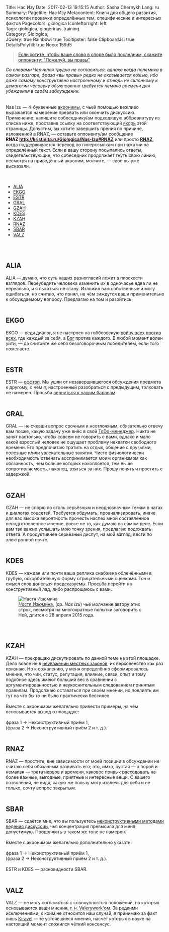 Title: Нас Изу
Date: 2017-02-13 19:15:15
Author: Sasha Chernykh
Lang: ru
Summary:
Pagetitle: Нас Изу
Metacontent: Книги для общего развития, психологии прокачки определённых тем, специфические и интересных фактов
Pagecolors: giologica 
Iconleftorright: left  
Tags: giologica, gingerinas-training   
Category: Giologica,    
JQuery: true
Rainbow: true
Tooltipster: false
ClipboardJs: true
DetailsPolyfill: true
Noco: 159d5

<blockquote><a href="http://www.companion.ua/articles/content?id=7178" target="_blank" title="Цитата Черчилля">Если хотите, чтобы ваше слово в споре было последним, скажите оппоненту: "Пожалуй, вы правы"</a>
</blockquote>
<em>Со словами Черчилля трудно не согласиться, однако когда полемика в самом разгаре, фраза «вы правы» редко не оказывается ложью, ибо даже самому конструктивно настроенному и отнюдь не склонному к демагогии человеку обыкновенно требуется немало времени для убеждения в своём заблуждении.</em>
<br />
<br />
<br /> Nas Izu — 4-буквенные <a href="http://enc-dic.com/fwords/Akronim-1543.html" target="_blank" title="Определение акронима">акронимы</a>, с чьей помощью вежливо выражается намерение прервать или окончить дискуссию. Применение: напишите собеседнику/ам подходящую аббревиатуру из списка ниже, проставив ссылку на соответствующий <a href="http://htmlbook.ru/samhtml/yakorya" target="_blank" title="Якорь HTML">якорь</a> этой страницы. Допустим, вы хотите завершить прения по причине, изложенной в RNAZ, — оставьте оппоненту/ам сообщение
<br />
<span style="background-color: lavenderblush; color: black; font-weight: bold;">RNAZ&nbsp;<a href="http://kristinita.ru/Giologica/Nas-Izu#RNAZ" target="_blank" title="Ссылка на RNAZ">http://kristinita.ru/Giologica/Nas-Izu#RNAZ</a></span> или просто <a href="http://kristinita.ru/Giologica/Nas-Izu#RNAZ" target="_blank"><b>RNAZ</b></a>, когда поддерживается переход по гиперссылкам при нажатии на определённый текст. Если в вашу сторону посыпались ответы, свидетельствующие, что собеседник продолжает гнуть свою линию, несмотря на приведённый акроним, молчите, — своё вы уже высказали.
<br />
<br />
<br />
<ul>
	<li><a href="#ALIA">ALIA</a>
	</li>
	<li><a href="#EKGO">EKGO</a>
	</li>
	<li><a href="#ESTR">ESTR</a>
	</li>
	<li><a href="#GRAL">GRAL</a>
	</li>
	<li><a href="#GZAH">GZAH</a>
	</li>
	<li><a href="#KDES">KDES</a>
	</li>
	<li><a href="#KZAH">KZAH</a>
	</li>
	<li><a href="#RNAZ">RNAZ</a>
	</li>
	<li><a href="#SBAR">SBAR</a>
	</li>
	<li><a href="#VALZ">VALZ</a>
	</li>
</ul>
<br />
<br />
<h2 id="ALIA">ALIA</h2>
<SashaDot>ALIA</SashaDot> — думаю, что суть наших разногласий лежит в плоскости взглядов. Переубедить человека изменить их в одночасье едва ли не нереально, и я пытаться не стану. Изложил вам собственные и могу ошибаться, но считаю, что понял, на чём зиждутся ваши применительно к обсуждаемому вопросу. Предлагаю на том и разойтись.
<br />
<br />
<h2 id="EKGO">EKGO</h2>
<SashaDot>EKGO</SashaDot> — ведя диалог, я не настроен на гоббсовскую <a href="http://iph.ras.ru/enc_eth/103.html" target="_blank" title="Определение «войны всех против всех»">войну всех против всех</a>, где каждый за себя, а <a href="https://vk.com/hair_in_the_wind" target="_blank" title="Бог">Бог</a> против каждого. В любой момент волен уйти, — да считайте же себя безоговорочным победителем, если того пожелаете.
<br />
<br />
<h2 id="ESTR">ESTR</h2>
<SashaDot>ESTR</SashaDot> — <a href="http://www.wikireality.ru/wiki/Оффтопик" target="_blank" title="Определение оффтопа">оффтоп</a>. Мы ушли от незавершившегося обсуждения предмета к другому, о чём я, настроенный разобраться с предыдущим, толковать не намерен. Просьба <a href="http://dic.academic.ru/dic.nsf/proverbs/11543/Вернёмся" target="_blank" title="Вернёмся к нашим баранам">вернуться к нашим баранам</a>.
<br />
<br />
<h2 id="GRAL">GRAL</h2>
<SashaDot>GRAL</SashaDot> — не счевши вопрос срочным и неотложным, обязательно отвечу вам позже, какую задачу уже внёс в свой <a href="http://www.3dnews.ru/920530" target="_blank" title="Определение ToDo-менеджера">ToDo-менеджер</a>. Никто не занят настолько, чтобы совсем не говорить с вами, однако и мало какой взрослый человек не ощущает проблему нехватки свободного времени. Его предпочитаю тратить на отдых, общение с друзьями, полезные и/или увлекательные занятия. Чисто физиологически необходимость отвечать воспринимается моим организмом как обязанность, чем больше которых накопляется, тем выше сопротивляемость, наконец, взяться за них. Прошу понять и простить с задержкой.
<br />
<br />
<h2 id="GZAH">GZAH</h2>
<SashaDot>GZAH</SashaDot> — не спорю по столь серьёзным и неоднозначным темам в чатах и диалогах соцсетей. Требуется обдумать, проанализировать, иначе для вас высока вероятность прочесть наспех мной составленное неподготовленное мнение, вовсе не то, как думаю на самом деле. Если вам так важно услышать мою точку зрения, предлагаю подождать ответа. А продуктивнее серьёзный диспут, на мой взгляд, вести по электронной почте.
<br />
<br />
<h2 id="KDES">KDES</h2>
<SashaDot>KDES</SashaDot> — каждая или почти ваша реплика снабжена облечёнными в грубую, оскорбительную форму отрицательными оценками. Тон и смысл слов донельзя предсказуемы. Просьба перейти на конструктивный лад, либо распрощаюсь с вами.
<br />
<figure class="SashaSign">
	<img src="{filename}/images/giologica/Настя_Изюмина.jpg" alt="Настя Изюмина" oncontextmenu="return false;">
	<figcaption><a href="https://vk.com/id3340728" target="_blank" title="Настя Изюмина"><em>Нас</em>тя <em>Изю</em>мина</a>, (ср. <em>Nas Izu</em>) чьё молчание автору этих строк, несмотря на многократные попытки заговорить с Ней, длится с 28 апреля 2015 года.</figcaption>
</figure>
<br clear="all">
<br />
<h2 id="KZAH">KZAH</h2>
<SashaDot>KZAH</SashaDot> — прекращаю дискутировать по данной теме на этой площадке. Дело вовсе не в <a href="http://enc-dic.com/michelson/V-chuzho-monastr-so-svoim-ustavom-ne-hodjat-1082.html" target="_blank" title="В чужой монастырь со своим уставом не ходят">неуважении местных законов</a>, их верховенство как раз признаю. Но к сожалению, у меня определённо сформировалось мнение, что чин, статус, репутация, влияние, связи, опыт и тому подобное здесь имеют больший вес в сравнении с аргументированностью и неукоснительным следованием принятым правилам. Продолжаю оставаться при своём мнении, но повлиять им тут на что бы то ни было практически бессилен.
<br />
<br /> Вместе с акронимом желательно привести примеры, на чём основывается вывод о площадке:
<br />
<br /> фраза 1 → Неконструктивный приём 1,
<br /> (фраза 2 → Неконструктивный приём 2 и т. д.).
<br />
<br />
<h2 id="RNAZ">RNAZ</h2>
<SashaDot>RNAZ</SashaDot> — простите, вне зависимости от моей позиции в обсуждении не считаю себя обязанным развивать его; это, имхо, пустая — а порой и немалая — трата нервов и времени, каковое привык расходовать на более важные, выгодные, приятные и интересные вещи. С вашего позволения, не видя, какую же пользу могу извлечь для себя и не только, сочту вопрос закрытым.
<br />
<br />
<h2 id="SBAR">SBAR</h2>
<SashaDot>SBAR</SashaDot> — сдаётся мне, что вы пользуетесь <a href="http://web.archive.org/web/20160306044838/http://xpomo.com/ruskolan/tolpa/demagog.htm">неконструктивными методами ведения дискуссии</a>, чья концентрация превысила для меня допустимую. Продолжать в таком же тоне не намерен.
<br />
<br /> Вместе с акронимом желательно дополнительно указать:
<br />
<br /> фраза 1 → Неконструктивный приём 1,
<br /> (фраза 2 → Неконструктивный приём 2 и т. д.).
<br />
<br />
<SashaDot>ESTR</SashaDot> и
<SashaDot>KDES</SashaDot> — разновидности
<SashaDot>SBAR</SashaDot>.
<br />
<br />
<h2 id="VALZ">VALZ</h2>
<SashaDot>VALZ</SashaDot> — не могу согласиться с совокупностью положений, на которых основываются ваши мнения, <a href="{filename}/Giologica/Valerywork-Kiravel.md" target="_blank" title="Вэлериворк">т. н. Valerywork'ом</a>. За редкими исключениями, к коим не относится наш случай, я принимаю за факт лишь <a href="{filename}/Giologica/Valerywork-Kiravel.md" target="_blank" title="Киравэл">Kiravel</a> — те устоявшиеся мнения, насчёт которых в науке на настоящий момент сложился чёткий консенсус.
